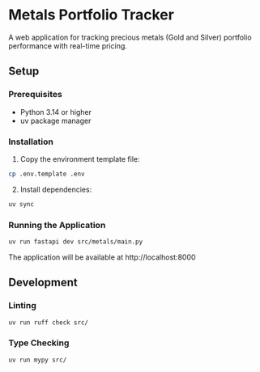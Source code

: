 # Metals Portfolio Tracker

A web application for tracking precious metals (Gold and Silver) portfolio performance with real-time pricing.

## Setup

### Prerequisites

- Python 3.14 or higher
- uv package manager

### Installation

1. Copy the environment template file:
```bash
cp .env.template .env
```

2. Install dependencies:
```bash
uv sync
```

### Running the Application

```bash
uv run fastapi dev src/metals/main.py
```

The application will be available at http://localhost:8000

## Development

### Linting

```bash
uv run ruff check src/
```

### Type Checking

```bash
uv run mypy src/
```
